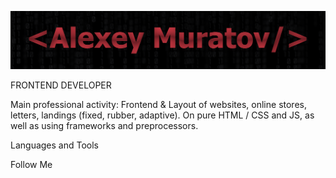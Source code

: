 ![Header](https://github.com/mangust5580/mangust5580/blob/main/assets/header.png)

FRONTEND DEVELOPER

Main professional activity: Frontend & Layout of websites, online stores, letters, landings (fixed, rubber, adaptive).
On pure HTML / CSS and JS, as well as using frameworks and preprocessors.

Languages and Tools

Follow Me